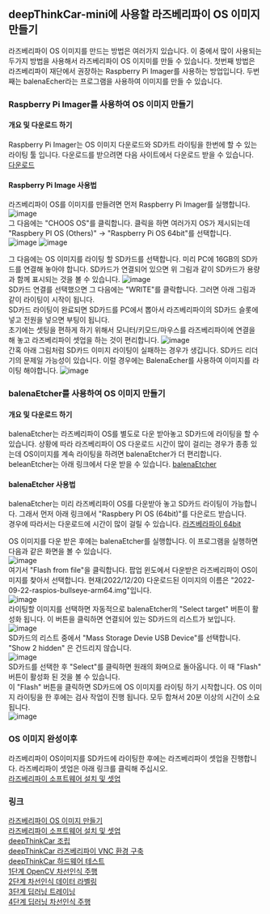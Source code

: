 ## deepThinkCar-mini에 사용할 라즈베리파이 OS 이미지 만들기 

라즈베리파이 OS 이미지를 만드는 방법은 여러가지 있습니다. 이 중에서 많이 사용되는 두가지 방법을 사용해서 라즈베리파이 OS 이지미를 만들 수 있습니다.
첫번째 방법은 라즈베리파이 재단에서 권장하는 Raspberry Pi Imager를 사용하는 방업입니다. 두번째는 balenaEcher라는 프로그램을 사용하여 이미지를 만들 수 있습니다. 

### Raspberry Pi Imager를 사용하여 OS 이미지 만들기 
#### 개요 및 다운로드 하기 
Raspberry Pi Imager는 OS 이미지 다운로드와 SD카트 라이팅을 한번에 할 수 있는 라이팅 툴 입니다. 다운로드를 받으려면 다음 사이트에서 다운로드 받을 수 있습니다.   
[다운로드](https://www.raspberrypi.org/software/)
#### Raspberry Pi Image 사용법 
라즈베리파이 OS를 이미지를 만들려면 먼저 Raspberry Pi Imager를 실행합니다. 
![image](https://user-images.githubusercontent.com/76054530/125730638-d5382a8e-d0c4-4c94-a7b6-a428a8768aeb.png)   
그 다음에는 "CHOOS OS"를 클릭합니다. 클릭을 하면 여러가지 OS가 제시되는데 "Raspbery PI OS (Others)" -> "Raspberry Pi OS 64bit"를 선택합니다.   
![image](https://user-images.githubusercontent.com/96219601/206336444-c7b94ca4-0606-4941-9467-7a509446e25b.png)
![image](https://user-images.githubusercontent.com/96219601/206336183-175da2f7-8c41-4d28-b319-d2eeb17ff1c3.png)

그 다음에는 OS 이미지를 라이팅 할 SD카드를 선택합니다. 미리 PC에 16GB의 SD카드를 연결해 놓아야 합니다. SD카드가 연결되어 있으면 위 그림과 같이 SD카드가 용량과 함께 표시되는 것을 볼 수 있습니다.
![image](https://user-images.githubusercontent.com/76054530/125731640-0dde51e3-eb39-4b19-88a2-35ae9013cffa.png)   
SD카드 연결를 선택했으면 그 다음에는 "WRITE"를 클락합니다. 그러면 아래 그림과 같이 라이팅이 시작이 됩니다.    
SD카드 라이팅이 완료되면 SD카드를 PC에서 뽑아서 라즈베리파이의 SD카드 슬롯에 넣고 전원을 넣으면 부팅이 됩니다.   
초기에는 셋팅을 편하게 하기 위해서 모니터/키모드/마우스를 라즈베리파이에 연결을 해 놓고 라즈베리파이 셋업을 하는 것이 편리합니다.
![image](https://user-images.githubusercontent.com/76054530/125731053-6599c2d0-460b-4222-8932-82360e83afc9.png)   
간혹 아래 그림처럼 SD카드 이미지 라이팅이 실패하는 경우가 생깁니다. SD카드 리더기의 문제일 가능성이 있습니다. 이럴 경우에는 BalenaEcher를 사용하여 이미지를 라이팅 해야합니다.
![image](https://user-images.githubusercontent.com/76054530/125731337-65715557-c4b1-4fbc-a467-4746ba7d54cd.png)   
### balenaEtcher를 사용하여 OS 이미지 만들기 
#### 개요 및 다운로드 하기 
balenaEtcher는 라즈베리파이 OS를 별도로 다운 받아놓고 SD카드에 라이팅을 할 수 있습니다. 상황에 따라 라즈베리파이 OS 다운로드 시간이 많이 걸리는 경우가 종종 있는데 OS이미지를 계속 라이팅을 하려면 balenaEtcher가 더 편리합니다. beleanEtcher는 아래 링크에서 다운 받을 수 있습니다. 
[balenaEtcher](https://www.balena.io/etcher/)
#### balenaEtcher 사용법 
balenaEtcher는 미리 라즈베리파이 OS를 다운받아 놓고 SD카드 라이팅이 가능합니다. 그래서 먼저 아래 링크에서 "Raspbery PI OS (64bit)"를 다은로드 받습니다.    
경우에 따라서는 다운로드에 시간이 많이 걸릴 수 있습니다. [라즈베라파이 64bit](https://www.raspberrypi.com/software/operating-systems/#raspberry-pi-os-64-bit)
     
OS 이미지를 다운 받은 후에는 balenaEtcher를 실행합니다. 이 프로그램을 실행하면 다음과 같은 화면을 볼 수 있습니다.    
![image](https://user-images.githubusercontent.com/76054530/125732538-e59a94e1-6e6d-4618-b2ae-98cff665fded.png)          
여기서 "Flash from file"을 클릭합니다. 팝업 윈도에서 다운받은 라즈베리파이 OS이미지를 찾아서 선택합니다. 현재(2022/12/20) 다운로드된 이미지의 이름은 "2022-09-22-raspios-bullseye-arm64.img"입니다.       
![image](https://user-images.githubusercontent.com/76054530/125734129-b5f0a8d5-2092-4460-a97a-b2d68816f634.png)          
라이팅할 이미지를 선택하면 자동적으로 balenaEtcher의 "Select target" 버튼이 활성화 됩니다. 이 버튼을 클릭하면 연결되어 있는 SD카드의 리스트가 보입니다.      
![image](https://user-images.githubusercontent.com/76054530/125734389-83c5c384-c9db-4dc4-90f6-876f91d934d9.png)    
SD카드의 리스트 중에서 "Mass Storage Devie USB Device"를 선택합니다. "Show 2 hidden" 은 건드리지 않습니다.     
![image](https://user-images.githubusercontent.com/76054530/125734614-89dc25cb-c2af-415e-9210-65588d0c6a40.png)   
SD카드를 선택한 후 "Select"를 클릭하면 원래의 화며으로 돌아옵니다. 이 때 "Flash" 버튼이 활성화 된 것을 볼 수 있습니다.       
이 "Flash" 버튼을 클릭하면 SD카드에 OS 이미지를 라이팅 하기 시작합니다. OS 이미지 라이팅을 한 후에는 검사 작업이 진행 됩니다. 모두 합쳐서 20분 이상의 시간이 소요 됩니다.       
![image](https://user-images.githubusercontent.com/76054530/125734798-54b5e9fb-e750-461c-8d6b-586a4bb33406.png)    

### OS 이미지 완성이후 
라즈베리파이 OS이미지를 SD카드에 라이팅한 후에는 라즈베리파이 셋업을 진행합니다. 라즈베리파이 셋업은 아래 링크를 클릭해 주십시오.       
[라즈베리파이 소프트웨어 설치 및 셋업](https://jdedu.github.io/deepThinkCar_mini/setup)

### 링크
[라즈베리파이 OS 이미지 만들기](https://jdedu.github.io/deepThinkCar_mini/os)      
[라즈베리파이 소프트웨어 설치 및 셋업](https://jdedu.github.io/deepThinkCar_mini/setup)      
[deepThinkCar 조립](https://jdedu.github.io/deepThinkCar_mini/assembly)    
[deepThinkCar 라즈베리파이 VNC 환경 구축](https://jdedu.github.io/deepThinkCar_mini/vnc)    
[deepThinkCar 하드웨어 테스트](https://jdedu.github.io/deepThinkCar_mini/hardware)     
[1단계 OpenCV 차선인식 주행](https://jdedu.github.io/deepThinkCar_mini/step_1)     
[2단계 차선인식 데이터 라벨링](https://jdedu.github.io/deepThinkCar_mini/step_2)     
[3단계 딥러닝 트레이닝](https://jdedu.github.io/deepThinkCar_mini/step_3)     
[4단계 딥러닝 차선인식 주행](https://jdedu.github.io/deepThinkCar_mini/step_4)  
